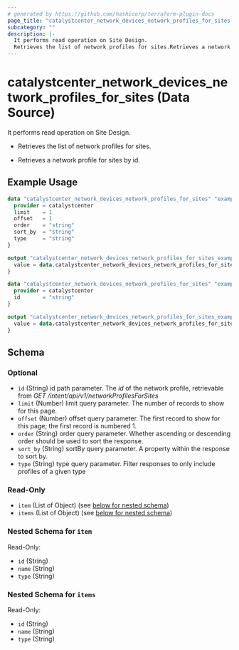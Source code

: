 ```yaml
---
# generated by https://github.com/hashicorp/terraform-plugin-docs
page_title: "catalystcenter_network_devices_network_profiles_for_sites Data Source - terraform-provider-catalystcenter"
subcategory: ""
description: |-
  It performs read operation on Site Design.
  Retrieves the list of network profiles for sites.Retrieves a network profile for sites by id.
---
```


# catalystcenter_network_devices_network_profiles_for_sites (Data Source)

It performs read operation on Site Design.

- Retrieves the list of network profiles for sites.

- Retrieves a network profile for sites by id.

## Example Usage

```terraform
data "catalystcenter_network_devices_network_profiles_for_sites" "example" {
  provider = catalystcenter
  limit    = 1
  offset   = 1
  order    = "string"
  sort_by  = "string"
  type     = "string"
}

output "catalystcenter_network_devices_network_profiles_for_sites_example" {
  value = data.catalystcenter_network_devices_network_profiles_for_sites.example.items
}

data "catalystcenter_network_devices_network_profiles_for_sites" "example" {
  provider = catalystcenter
  id       = "string"
}

output "catalystcenter_network_devices_network_profiles_for_sites_example" {
  value = data.catalystcenter_network_devices_network_profiles_for_sites.example.item
}
```

<!-- schema generated by tfplugindocs -->
## Schema

### Optional

- `id` (String) id path parameter. The *id* of the network profile, retrievable from *GET /intent/api/v1/networkProfilesForSites*
- `limit` (Number) limit query parameter. The number of records to show for this page.
- `offset` (Number) offset query parameter. The first record to show for this page; the first record is numbered 1.
- `order` (String) order query parameter. Whether ascending or descending order should be used to sort the response.
- `sort_by` (String) sortBy query parameter. A property within the response to sort by.
- `type` (String) type query parameter. Filter responses to only include profiles of a given type

### Read-Only

- `item` (List of Object) (see [below for nested schema](#nestedatt--item))
- `items` (List of Object) (see [below for nested schema](#nestedatt--items))

<a id="nestedatt--item"></a>
### Nested Schema for `item`

Read-Only:

- `id` (String)
- `name` (String)
- `type` (String)


<a id="nestedatt--items"></a>
### Nested Schema for `items`

Read-Only:

- `id` (String)
- `name` (String)
- `type` (String)
